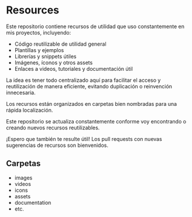 # Resources
Este repositorio contiene recursos de utilidad que uso constantemente en mis proyectos, incluyendo:

- Código reutilizable de utilidad general 
- Plantillas y ejemplos 
- Librerías y snippets útiles  
- Imágenes, íconos y otros assets   
- Enlaces a videos, tutoriales y documentación útil

La idea es tener todo centralizado aquí para facilitar el acceso y reutilización de manera eficiente, evitando duplicación o reinvención innecesaria.   

Los recursos están organizados en carpetas bien nombradas para una rápida localización.

Este repositorio se actualiza constantemente conforme voy encontrando o creando nuevos recursos reutilizables.

¡Espero que también te resulte útil! Los pull requests con nuevas sugerencias de recursos son bienvenidos.

## Carpetas 

- images
- videos
- icons
- assets
- documentation
- etc.
